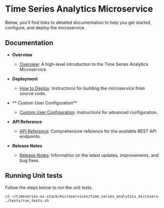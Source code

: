 # Time Series Analytics Microservice

Below, you'll find links to detailed documentation to help you get started, configure, and deploy the microservice.

## Documentation

- **Overview**
  - [Overview](docs/user-guide/Overview.md): A high-level introduction to the Time Series Analytics Microservice.

- **Deployment**
  - [How to Deploy](docs/user-guide/Temperature-classifier.md): Instructions for building the microservice from source code.

- ** Custom User Configuration**
    - [Custom User Configuration](./docs/user-guide/Custom-User-Configuration.md): Instructions for advanced configuration.

- **API Reference**
  - [API Reference](docs/user-guide/api-reference.md): Comprehensive reference for the available REST API endpoints.

- **Release Notes**
  - [Release Notes](docs/user-guide/release-notes.md): Information on the latest updates, improvements, and bug fixes.

## Running Unit tests

Follow the steps below to run the unit tests.

```bash
cd ~/timeseries-ai-stack/microservices/time_series_analytics_microservice
./tests/run_tests.sh
```
